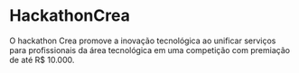 # HackathonCrea
O hackathon Crea promove a inovação tecnológica ao unificar serviços para profissionais da área tecnológica em uma competição com premiação de até R$ 10.000.
